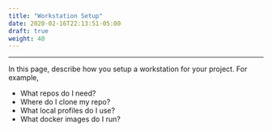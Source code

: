 ```yaml
---
title: "Workstation Setup"
date: 2020-02-16T22:13:51-05:00
draft: true
weight: 40
---
```


---

In this page, describe how you setup a workstation for your project.
For example,
- What repos do I need?
- Where do I clone my repo?
- What local profiles do I use?
- What docker images do I run?
